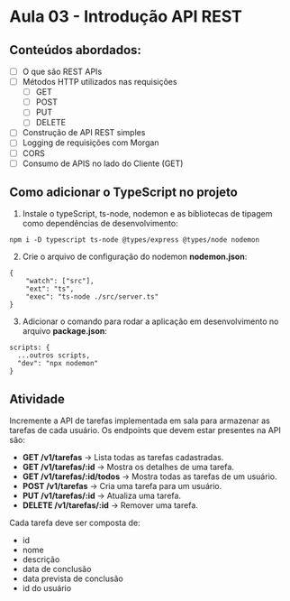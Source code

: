 # Aula 03 - Introdução API REST
## Conteúdos abordados:
- [ ] O que são REST APIs
- [ ] Métodos HTTP utilizados nas requisições
  - [ ] GET
  - [ ] POST
  - [ ] PUT
  - [ ] DELETE
- [ ] Construção de API REST simples
- [ ] Logging de requisições com Morgan
- [ ] CORS
- [ ] Consumo de APIS no lado do Cliente (GET)

## Como adicionar o TypeScript no projeto
1. Instale o typeScript, ts-node, nodemon e as bibliotecas de tipagem como dependências de desenvolvimento:
```
npm i -D typescript ts-node @types/express @types/node nodemon
```

2. Crie o arquivo de configuração do nodemon **nodemon.json**:
```
{
    "watch": ["src"],
    "ext": "ts",
    "exec": "ts-node ./src/server.ts"
}
```

3. Adicionar o comando para rodar a aplicação em desenvolvimento no arquivo **package.json**:
```
scripts: {
  ...outros scripts,
  "dev": "npx nodemon"
}
```



## Atividade
Incremente a API de tarefas implementada em sala para armazenar as tarefas de cada usuário. Os endpoints que devem estar presentes na API são:
- **GET /v1/tarefas** -> Lista todas as tarefas cadastradas.
- **GET /v1/tarefas/:id** -> Mostra os detalhes de uma tarefa.
- **GET /v1/tarefas/:id/todos** -> Mostra todas as tarefas de um usuário.
- **POST /v1/tarefas** -> Cria uma tarefa para um usuário.
- **PUT /v1/tarefas/:id** -> Atualiza uma tarefa.
- **DELETE /v1/tarefas/:id** -> Remover uma tarefa.

Cada tarefa deve ser composta de:
- id
- nome
- descrição
- data de conclusão
- data prevista de conclusão
- id do usuário
